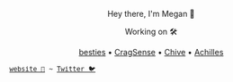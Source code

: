 <p align="center">Hey there, I'm Megan 👋</p>

<p align="center">Working on 🛠️</p>
<p align="center">
  <a href="https://www.besties.so">besties</a> •
  <a href="https://www.cragsense.com">CragSense</a> •
  <a href="https://www.chive.dev">Chive</a> •
  <a href="https://www.achilles.run">Achilles</a>
</p>

<sub><samp><a href="https://www.megancooper.com/">website 🍠</a> ~ <a href="https://twitter.com/codeyams">Twitter 🐦</a></samp></sub>

